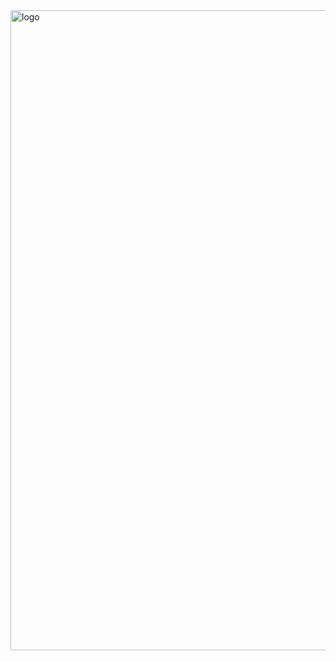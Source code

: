 <img width="1024" height="1024" alt="logo" src="https://github.com/user-attachments/assets/b55ab609-0e64-4d8d-b8a5-a02eda404c20" />
